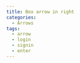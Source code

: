 ```yaml
---
title: Box arrow in right
categories:
  - Arrows
tags:
  - arrow
  - login
  - signin
  - enter
---
```


